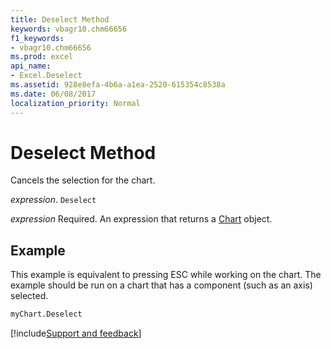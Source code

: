 ```yaml
---
title: Deselect Method
keywords: vbagr10.chm66656
f1_keywords:
- vbagr10.chm66656
ms.prod: excel
api_name:
- Excel.Deselect
ms.assetid: 928e8efa-4b6a-a1ea-2520-615354c8538a
ms.date: 06/08/2017
localization_priority: Normal
---
```



# Deselect Method

Cancels the selection for the chart.

_expression_. `Deselect`

 _expression_ Required. An expression that returns a [Chart](Excel.Chart-graph-object.md) object.


## Example

This example is equivalent to pressing ESC while working on the chart. The example should be run on a chart that has a component (such as an axis) selected.


```vb
myChart.Deselect
```

[!include[Support and feedback](~/includes/feedback-boilerplate.md)]